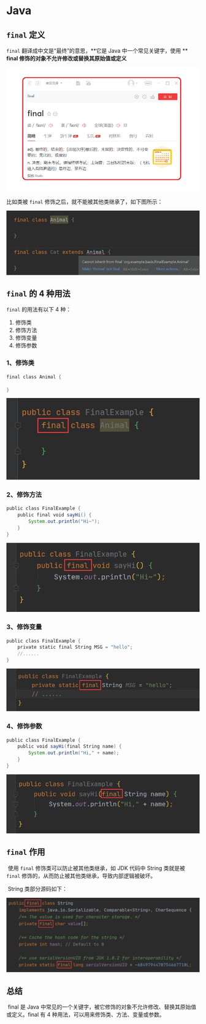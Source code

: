 # Java

## `final` 定义
`final` 翻译成中文是“最终”的意思，**它是 Java 中一个常见关键字，使用 ** **final   修饰的对象不允许修改或替换其原始值或定义**

![](./img/1.jpg)



比如类被 `final` 修饰之后，就不能被其他类继承了，如下图所示：

![](./img/2.jpg)


## `final` 的 4 种用法
`final` 的用法有以下 4 种：

1. 修饰类
2. 修饰方法
3. 修饰变量
4. 修饰参数
### 1、修饰类
```java
final class Animal {

}
```
![](./img/3.jpg)


### 2、修饰方法
```java
public class FinalExample {
    public final void sayHi() {
        System.out.println("Hi~");
    }
}
```
![](./img/4.jpg)

### 3、修饰变量
```java
public class FinalExample {
    private static final String MSG = "hello";
    //......
}
```
![](./img/5.jpg)

### 4、修饰参数
```java
public class FinalExample {
    public void sayHi(final String name) {
        System.out.println("Hi," + name);
    }
}
```
![](./img/6.jpg)


## `final` 作用
​	使用 `final` 修饰类可以防止被其他类继承，如 JDK 代码中 String 类就是被 `final` 修饰的，从而防止被其他类继承，导致内部逻辑被破坏。

​	String 类部分源码如下：

![](./img/7.jpg)


## 总结
​	final 是 Java 中常见的一个关键字，被它修饰的对象不允许修改、替换其原始值或定义。final 有 4 种用法，可以用来修饰类、方法、变量或参数。


